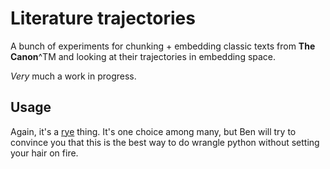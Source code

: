 # Literature trajectories

A bunch of experiments for chunking + embedding classic texts from **The
Canon**^TM and looking at their trajectories in embedding space.

_Very_ much a work in progress.

## Usage

Again, it's a [rye](https://rye.astral.sh) thing. It's one choice among many,
but Ben will try to convince you that this is the best way to do wrangle python
without setting your hair on fire.
